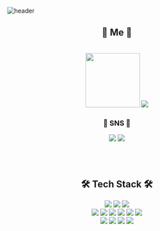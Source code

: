 ![header](https://capsule-render.vercel.app/api?type=slice&color=0:85ffef,32:a8deff,100:efe3ff&height=250&section=header&text=INDEX1207&rotate=16&fontAlignY=30&fontAlign=70&fontColor=ffff&fontSize=90)


<h2 align="center"> 🎇 Me 🎇 </h2>
<br>
<div align="center"> 
<img src="https://github-readme-stats.vercel.app/api?username=index1207&show_icons=true" width="125"/> <img src="http://mazassumnida.wtf/api/v2/generate_badge?boj=index1225"/>
<br>
<h3> 💌 SNS 💌 </h3>
<img src="https://img.shields.io/badge/Instagram-%23fc1eb6.svg?style=flat&logo=Instagram&logoColor=ffffff" href="https://www.instagram.com/sgus._"/>
<img src="https://img.shields.io/badge/태현%237500-%237289DA.svg?style=flat&logo=discord&logoColor=white"/>
</div>
<br>
<br></br>

<h2 align="center"> 🛠 Tech Stack 🛠 </h2>
<div align="center">
<img src="https://img.shields.io/badge/Unreal-%23313131.svg?style=flat&logo=unrealengine&logoColor=white"/> <img src="https://img.shields.io/badge/Unity-%23000000.svg?style=flat&logo=unity&logoColor=white"/> <img src="https://img.shields.io/badge/Aseprite-ffffff?style=flat&logo=Aseprite&logoColor=7D929E"/>
<br>
<img src="https://img.shields.io/badge/C-aaaaaa?style=flat&logo=c&logoColor=ffffff"/> <img src="https://img.shields.io/badge/C++-008eff?style=flat&logo=cplusplus&logoColor=ffffff"/> <img src="https://img.shields.io/badge/C%23-%23239120.svg?style=flat&logo=c-sharp&logoColor=white"/> <img src="https://img.shields.io/badge/Java-%23ED8B00.svg?style=flat&logo=java&logoColor=white"/> <img src="https://img.shields.io/badge/Rust-%23000000.svg?style=flat&logo=rust&logoColor=white"/> <img src="https://img.shields.io/badge/CUDA-%23000000.svg?style=flat&logo=Nvidia&logoColor=76B900"/>
<br>
<img src="https://img.shields.io/badge/OpenGL-%23FFFFFF.svg?style=flat&logo=opengl"/> <img src="https://img.shields.io/badge/Vulkan-%23FFFFFF.svg?style=flat&logo=Vulkan&logoColor=red"/> <img src="https://img.shields.io/badge/SFML-%23FFFFFF.svg?style=flat&logo=SFML&logoColor=brightgreen"/> <img src="https://img.shields.io/badge/DirectX-%23FFFFFF.svg?style=flat&logo=Windows&logoColor=107C10"/>
</div>


